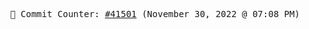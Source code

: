 <p align="center">
    <samp>
        📮 Commit Counter: <a href="https://github.com/Javascript-void0/Javascript-void0/commits/main">#41501</a> (November 30, 2022 @ 07:08 PM)
    </samp>
</p>